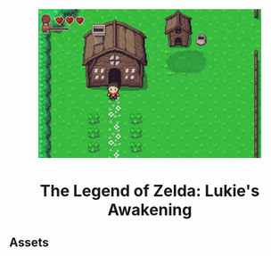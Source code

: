 <div align="center">
<img alt="Lukie's Awakening" src="./Images/lukies-awakening.gif" width="400" />
<h1>The Legend of Zelda: Lukie's Awakening</h1>
</div>

## Assets